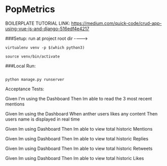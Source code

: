 # PopMetrics

BOILERPLATE TUTORIAL LINK:
https://medium.com/quick-code/crud-app-using-vue-js-and-django-516edf4e4217

###Setup:
run at project root dir ---->

```
virtualenv venv -p $(which python3)

source venv/bin/activate

```

###Local Run:
```

python manage.py runserver

```

Acceptance Tests:

Given I'm using the Dashboard
Then Im able to read the 3 most recent mentions

Given Im using the Dashboard 
When anther users likes any content
Then users name is displayed in real time

Given Im using Dashboard
Then Im able to view total historic Mentions

Given Im using Dashboard
Then Im able to view total historic Replies

Given Im using Dashboard
Then Im able to view total historic Retweets

Given Im using Dashboard
Then Im able to view total historic Likes